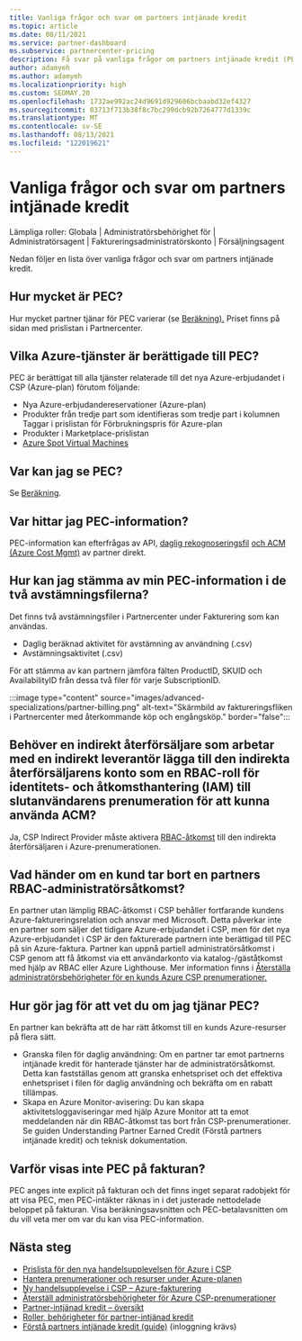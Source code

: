 ```yaml
---
title: Vanliga frågor och svar om partners intjänade kredit
ms.topic: article
ms.date: 08/11/2021
ms.service: partner-dashboard
ms.subservice: partnercenter-pricing
description: Få svar på vanliga frågor om partners intjänade kredit (PEC).
author: adamyeh
ms.author: adamyeh
ms.localizationpriority: high
ms.custom: SEOMAY.20
ms.openlocfilehash: 1732ae992ac24d9691d929606bcbaabd32ef4327
ms.sourcegitcommit: 03713f713b38f8c7bc299dcb92b7264777d1339c
ms.translationtype: MT
ms.contentlocale: sv-SE
ms.lasthandoff: 08/13/2021
ms.locfileid: "122019621"
---
```

# <a name="frequently-asked-questions-for-partner-earned-credit"></a>Vanliga frågor och svar om partners intjänade kredit

Lämpliga roller: Globala | Administratörsbehörighet för | Administratörsagent | Faktureringsadministratörskonto | Försäljningsagent

Nedan följer en lista över vanliga frågor och svar om partners intjänade kredit.

## <a name="how-much-is-pec"></a>Hur mycket är PEC?

Hur mycket partner tjänar för PEC varierar (se [Beräkning).](partner-earned-credit-explanation.md#calculation) Priset finns på sidan med prislistan i Partnercenter.

## <a name="what-azure-services-are-eligible-for-pec"></a>Vilka Azure-tjänster är berättigade till PEC?

PEC är berättigat till alla tjänster relaterade till det nya Azure-erbjudandet i CSP (Azure-plan) förutom följande: 
- Nya Azure-erbjudandereservationer (Azure-plan)
- Produkter från tredje part som identifieras som tredje part i kolumnen Taggar i prislistan för Förbrukningspris för Azure-plan
- Produkter i Marketplace-prislistan
- [Azure Spot Virtual Machines](https://partner.microsoft.com/resources/collection/azure-spot-in-csp#/)

## <a name="where-can-i-see-pec"></a>Var kan jag se PEC?

Se [Beräkning](partner-earned-credit-explanation.md#calculation).

## <a name="where-can-i-find-pec-details"></a>Var hittar jag PEC-information?

PEC-information kan efterfrågas av API, [daglig rekognoseringsfil](partner-earned-credit-explanation.md#calculation) [och ACM (Azure Cost Mgmt)](partner-earned-credit-explanation.md#azure-cost-management-and-pec) av partner direkt.

## <a name="how-can-i-reconcile-my-pec-information-across-the-two-recon-files"></a>Hur kan jag stämma av min PEC-information i de två avstämningsfilerna?

Det finns två avstämningsfiler i Partnercenter under Fakturering som kan användas.

- Daglig beräknad aktivitet för avstämning av användning (.csv)
- Avstämningsaktivitet (.csv)

För att stämma av kan partnern jämföra fälten ProductID, SKUID och AvailabilityID från dessa två filer för varje SubscriptionID.

:::image type="content" source="images/advanced-specializations/partner-billing.png" alt-text="Skärmbild av faktureringsfliken i Partnercenter med återkommande köp och engångsköp." border="false":::

## <a name="for-an-indirect-reseller-working-with-an-indirect-provider-does-an-indirect-provider-need-to-add-the-indirect-resellers-account-as-an-rbac-identity-and-access-management-iam-role-to-the-end-customers-subscription-in-order-to-utilize-acm"></a>Behöver en indirekt återförsäljare som arbetar med en indirekt leverantör lägga till den indirekta återförsäljarens konto som en RBAC-roll för identitets- och åtkomsthantering (IAM) till slutanvändarens prenumeration för att kunna använda ACM?

Ja, CSP Indirect Provider måste aktivera [RBAC-åtkomst](/azure/role-based-access-control/overview) till den indirekta återförsäljaren i Azure-prenumerationen.

## <a name="what-happens-if-a-customer-removes-a-partners-rbac-admin-access"></a>Vad händer om en kund tar bort en partners RBAC-administratörsåtkomst?

En partner utan lämplig RBAC-åtkomst i CSP behåller fortfarande kundens Azure-faktureringsrelation och ansvar med Microsoft. Detta påverkar inte en partner som säljer det tidigare Azure-erbjudandet i CSP, men för det nya Azure-erbjudandet i CSP är den fakturerade partnern inte berättigad till PEC på sin Azure-faktura. Partner kan uppnå partiell administratörsåtkomst i CSP genom att få åtkomst via ett användarkonto via katalog-/gäståtkomst med hjälp av RBAC eller Azure Lighthouse. Mer information finns i [Återställa administratörsbehörigheter för en kunds Azure CSP prenumerationer.](revoke-reinstate-csp.md)

## <a name="how-do-i-know-if-im-earning-pec"></a>Hur gör jag för att vet du om jag tjänar PEC?

En partner kan bekräfta att de har rätt åtkomst till en kunds Azure-resurser på flera sätt.

- Granska filen för daglig användning: Om en partner tar emot partnerns intjänade kredit för hanterade tjänster har de administratörsåtkomst. Detta kan fastställas genom att granska enhetspriset och det effektiva enhetspriset i filen för daglig användning och bekräfta om en rabatt tillämpas.
- Skapa en Azure Monitor-avisering: [](/azure/azure-monitor/platform/alerts-activity-log) Du kan skapa aktivitetsloggaviseringar med hjälp Azure Monitor att ta emot meddelanden när din RBAC-åtkomst tas bort från CSP-prenumerationer. Se guiden Understanding Partner Earned Credit (Förstå partners intjänade kredit) och teknisk dokumentation.

## <a name="why-dont-i-see-pec-on-the-invoice"></a>Varför visas inte PEC på fakturan?

PEC anges inte explicit på fakturan och det finns inget separat radobjekt för att visa PEC, men PEC-intäkter räknas in i det justerade nettodelade beloppet på fakturan. Visa beräkningsavsnitten och PEC-betalavsnitten om du vill veta mer om var du kan visa PEC-information.

## <a name="next-steps"></a>Nästa steg

- [Prislista för den nya handelsupplevelsen för Azure i CSP](azure-plan-price-list.md)
- [Hantera prenumerationer och resurser under Azure-planen](azure-plan-manage.md)
- [Ny handelsupplevelse i CSP – Azure-fakturering](azure-plan-billing.md)
- [Återställ administratörsbehörigheter för Azure CSP-prenumerationer](revoke-reinstate-csp.md)
- [Partner-intjänad kredit – översikt](partner-earned-credit.md)
- [Roller, behörigheter för partner-intjänad kredit](azure-roles-perms-pec.md)
- [Förstå partners intjänade kredit (guide)](https://partner.microsoft.com/resources/detail/understanding-partner-earned-credit-pdf) (inloggning krävs)
